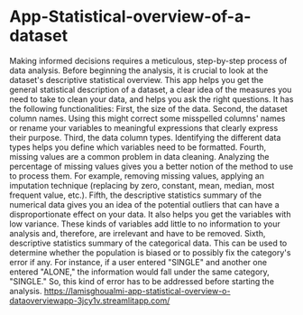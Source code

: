 # App-Statistical-overview-of-a-dataset
Making informed decisions requires a meticulous, step-by-step process of data analysis. Before beginning the analysis, it is crucial to look at the dataset's descriptive statistical overview. This app helps you get the general statistical description of a dataset, a clear idea of the measures you need to take to clean your data, and helps you ask the right questions. It has the following functionalities: First, the size of the data. Second, the dataset column names. Using this might correct some misspelled columns' names or rename your variables to meaningful expressions that clearly express their purpose. Third,  the data column types.
Identifying the different data types helps you define which variables need to be formatted. Fourth, missing values are a common problem in data cleaning. Analyzing the percentage of missing values gives you a better notion of the method to use to process them. For example, removing missing values, applying an imputation technique (replacing by zero, constant, mean, median, most frequent value, etc.). Fifth, the descriptive statistics summary of the numerical  data gives you an idea of the potential outliers that can have a disproportionate effect on your data. It also helps you get the variables with low variance. These kinds of variables add little to no information to your analysis and, therefore, are irrelevant and have to be removed. Sixth, descriptive statistics summary of the categorical data. This can be used to determine whether the population is biased or to possibly fix the category's error if any. For instance, if a user entered "SINGLE" and another one entered "ALONE," the information would fall under the same category, "SINGLE." So, this kind of error has to be addressed before starting the analysis. 
       https://lamisghoualmi-app-statistical-overview-o-dataoverviewapp-3jcy1v.streamlitapp.com/
